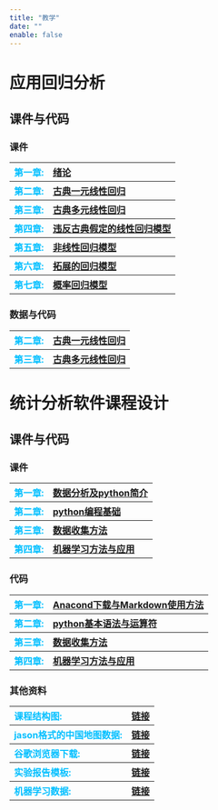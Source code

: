 ```yaml
---
title: "教学"
date: ""
enable: false
---
```






# 应用回归分析

## 课件与代码

### 课件
<table style="border-style:none;text-align:left">
       <tr>
          <th>
          <a style="color:#00BFFF;">第一章: </a>
          </th>
          <th>
          <a href="https://www.jianguoyun.com/p/DRGyYkgQupbVDRjkvogGIAA">绪论</a>
          </th>
       </tr>
        <tr>
          <th>
          <a style="color:#00BFFF;">第二章: </a>
          </th>
          <th>
          <a href="https://www.jianguoyun.com/p/DQi5tHwQupbVDRiOsIkGIAA">古典一元线性回归</a>
          </th>
       </tr>
       <tr>
          <th>
          <a style="color:#00BFFF;">第三章: </a>
          </th>
          <th>
          <a href="https://www.jianguoyun.com/p/Dfm92vUQupbVDRiBi40GIAA">古典多元线性回归</a>
          </th>
       </tr>
       <tr>
          <th>
          <a style="color:#00BFFF;">第四章: </a>
          </th>
          <th>
          <a href="https://www.jianguoyun.com/p/DY30z9kQupbVDRihv44GIAA">违反古典假定的线性回归模型</a>
          </th>
       </tr>
       <tr>
          <th>
          <a style="color:#00BFFF;">第五章: </a>
          </th>
          <th>
          <a href="https://www.jianguoyun.com/p/DTNiTw8QupbVDRikv44GIAA">非线性回归模型</a>
          </th>
       </tr>
       <tr>
          <th>
          <a style="color:#00BFFF;">第六章: </a>
          </th>
          <th>
          <a href="https://www.jianguoyun.com/p/DbunbCUQupbVDRilv44GIAA">拓展的回归模型</a>
          </th>
       </tr>
       <tr>
          <th>
          <a style="color:#00BFFF;">第七章: </a>
          </th>
          <th>
          <a href="https://www.jianguoyun.com/p/DT6AQuUQupbVDRiov44GIAA">概率回归模型</a>
          </th>
       </tr>
                          
</table>





### 数据与代码
<table style="border-style:none;text-align:left">
       <tr>
          <th>
          <a style="color:#00BFFF;">第二章: </a>
          </th>
          <th>
          <a href="https://www.jianguoyun.com/p/DbqiGEkQupbVDRiy6o4GIAA">古典一元线性回归</a>
          </th>
       </tr>
        <tr>
          <th>
          <a style="color:#00BFFF;">第三章: </a>
          </th>
          <th>
          <a href="https://www.jianguoyun.com/p/DRmM58UQupbVDRiz6o4GIAA">古典多元线性回归</a>
          </th>
       </tr>
       
                          
</table>






# 统计分析软件课程设计

## 课件与代码


### 课件

<table style="border-style:none;text-align:left">
       <tr>
          <th>
          <a style="color:#00BFFF;">第一章: </a>
          </th>
          <th>
          <a href="https://www.jianguoyun.com/p/DUY1GxAQ-eLVDRiYo4YGIAA">数据分析及python简介</a>
          </th>
       </tr>
       <tr>
          <th>
          <a style="color:#00BFFF;">第二章: </a>
          </th>
          <th>
          <a href="https://www.jianguoyun.com/p/DdEixjIQ-eLVDRiZo4YGIAA">python编程基础</a>
          </th>
       </tr>
       <tr>
          <th>
          <a style="color:#00BFFF;">第三章: </a>
          </th>
          <th>
          <a href="https://www.jianguoyun.com/p/DWaE_usQ-eLVDRjBl4gGIAA">数据收集方法</a>
          </th>
       </tr>
       <tr>
          <th>
          <a style="color:#00BFFF;">第四章: </a>
          </th>
          <th>
          <a href="https://www.jianguoyun.com/p/DW1xzpcQ-eLVDRjAo4wGIAA">机器学习方法与应用</a>
          </th>
       </tr>
                          
</table>


### 代码

<table style="border-style:none;text-align:left">
       <tr>
          <th>
          <a style="color:#00BFFF;">第一章: </a>
          </th>
          <th>
          <a href="https://www.jianguoyun.com/p/DfU3SPMQ-eLVDRj_6IcGIAA">Anacond下载与Markdown使用方法</a>
          </th>
       </tr>
       <tr>
          <th>
          <a style="color:#00BFFF;">第二章: </a>
          </th>
          <th>
          <a href="https://www.jianguoyun.com/p/DbuHwhQQ-eLVDRiVrIcGIAA">python基本语法与运算符</a>
          </th>
       </tr>
       <tr>
          <th>
          <a style="color:#00BFFF;">第三章: </a>
          </th>
          <th>
          <a href="https://www.jianguoyun.com/p/Db2j-psQ-eLVDRjqv4sGIAA">数据收集方法</a>
          </th>
       </tr>
       <tr>
          <th>
          <a style="color:#00BFFF;">第四章: </a>
          </th>
          <th>
          <a href="https://www.jianguoyun.com/p/DSfGGigQ-eLVDRigo4wGIAA">机器学习方法与应用</a>
          </th>
       </tr>
                          
</table>

### 其他资料

<table style="border-style:none;text-align:left">
       <tr>
          <th>
          <a style="color:#00BFFF;">课程结构图: </a>
          </th>
          <th>
          <a href="https://www.jianguoyun.com/p/DXs53roQ-eLVDRjpo4YGIAA">链接</a>
          </th>
       </tr>
       <tr>
          <th>
          <a style="color:#00BFFF;">jason格式的中国地图数据: </a>
          </th>
          <th>
          <a href="https://www.jianguoyun.com/p/DUMrGN0Q-eLVDRi6nIkGIAA">链接</a>
          </th>
       </tr>
       <tr>
          <th>
          <a style="color:#00BFFF;">谷歌浏览器下载: </a>
          </th>
          <th>
          <a href="https://www.jianguoyun.com/p/DdstXPgQ-eLVDRjrv4sGIAA">链接</a>
          </th>
       </tr>
       <tr>
          <th>
          <a style="color:#00BFFF;">实验报告模板: </a>
          </th>
          <th>
          <a href="https://www.jianguoyun.com/p/DRR5VEoQ-eLVDRiLwYoGIAA">链接</a>
          </th>
       </tr>
       <tr>
          <th>
          <a style="color:#00BFFF;">机器学习数据: </a>
          </th>
          <th>
          <a href="https://www.jianguoyun.com/p/DZRkvYwQ-eLVDRj4p4wGIAA">链接</a>
          </th>
       </tr>
                          
</table>


